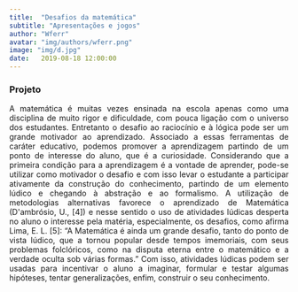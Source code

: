 ```yaml
---
title:  "Desafios da matemática"
subtitle: "Apresentações e jogos"
author: "Wferr"
avatar: "img/authors/wferr.png"
image: "img/d.jpg"
date:   2019-08-18 12:00:00
---
```


### Projeto

<p style="text-align: justify;">
A matemática é muitas vezes ensinada na escola apenas como uma disciplina de muito rigor e dificuldade, com pouca ligação com o universo dos estudantes. Entretanto o desafio ao raciocínio e à lógica pode ser um grande motivador ao aprendizado. Associado a essas ferramentas de caráter educativo, podemos promover a aprendizagem partindo de um ponto de interesse do aluno, que é a curiosidade. Considerando que a primeira condição para a aprendizagem é a vontade de aprender, pode-se utilizar como motivador o desafio e com isso levar o estudante a participar ativamente da construção do conhecimento, partindo de um elemento lúdico e chegando à abstração e ao formalismo. A utilização de metodologias alternativas favorece o aprendizado de Matemática (D'ambrósio, U., [4]) e nesse sentido o uso de atividades lúdicas desperta no aluno o interesse pela matéria, especialmente, os desafios, como afirma Lima, E. L. [5]: “A Matemática é ainda um grande desafio, tanto do ponto de vista lúdico, que a tornou popular desde tempos imemoriais, com seus problemas folclóricos, como na disputa eterna entre o matemático e a verdade oculta sob várias formas.” Com isso, atividades lúdicas podem ser usadas para incentivar o aluno a imaginar, formular e testar algumas hipóteses, tentar generalizações, enfim, construir o seu conhecimento. 
</p>

